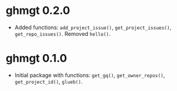 # ghmgt 0.2.0

* Added functions: `add_project_issue()`, `get_project_issues()`, `get_repo_issues()`. Removed `hello()`.

# ghmgt 0.1.0

* Initial package with functions: `get_gq()`, `get_owner_repos()`, `get_project_id()`, `glueb()`.
